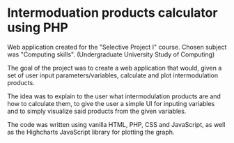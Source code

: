 # Intermoduation products calculator using PHP
Web application created for the "Selective Project I" course. Chosen subject was "Computing skills". (Undergraduate University Study of Computing)

The goal of the project was to create a web application that would, given a set of user input parameters/variables, calculate and plot intermodulation products. 

The idea was to explain to the user what intermodulation products are and how to calculate them, to give the user a simple UI for inputing variables and to simply visualize said products from the given variables. 

The code was written using vanilla HTML, PHP, CSS and JavaScript, as well as the Highcharts JavaScript library for plotting the graph.

